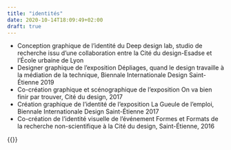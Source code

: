 ```yaml
---
title: "identités"
date: 2020-10-14T18:09:49+02:00
draft: true
---
```


- Conception graphique de l’identité du Deep design lab,
studio de recherche issu d’une collaboration entre
la Cité du design-Esadse et l’École urbaine de Lyon
- Designer graphique de l’exposition Dépliages,
quand le design travaille à la médiation de la technique,
Biennale Internationale Design Saint-Étienne 2019
- Co-création graphique et scénographique de l’exposition
On va bien finir par trouver, Cité du design, 2017
- Création graphique de l’identité de l’exposition
La Gueule de l’emploi, Biennale Internationale Design
Saint-Étienne 2017
- Co-création de l’identité visuelle de l’événement
Formes et Formats de la recherche non-scientifique
à la Cité du design, Saint-Étienne, 2016

{{<post-image>}}

